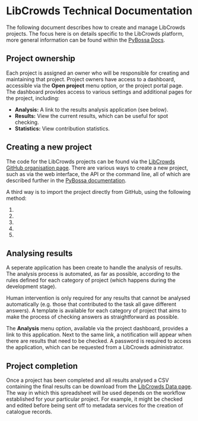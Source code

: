 # LibCrowds Technical Documentation

The following document describes how to create and manage LibCrowds projects.
The focus here is on details specific to the LibCrowds platform, more general
information can be found within the
[PyBossa Docs](http://docs.pybossa.com/en/latest/build_with_pybossa.html).


## Project ownership

Each project is assigned an owner who will be responsible for creating and
maintaining that project. Project owners have access to a dashboard, accessible
via the **Open project** menu option, or the project portal page. The
dashboard provides access to various settings and additional pages for the
project, including:

- **Analysis:** A link to the results analysis application (see below).
- **Results:** View the current results, which can be useful for spot checking.
- **Statistics:** View contribution statistics.


## Creating a new project

The code for the LibCrowds projects can be found via the
[LibCrowds GitHub organisation page](https://github.com/LibCrowds). There are
various ways to create a new project, such as via the web interface, the API
or the command line, all of which are described further in the
[PyBossa documentation](http://docs.pybossa.com/en/latest/user/overview.html).

A third way is to import the project directly from GitHub, using the following
method:

1.
2.
3.
4.
5.



## Analysing results

A seperate application has been create to handle the analysis of results. The
analysis process is automated, as far as possible, according to the rules
defined for each category of project (which happens during the development
stage).

Human intervention is only required for any results that cannot be analysed
automatically (e.g. those that contributed to the task all gave different answers).
A template is available for each category of project that aims to make the process
of checking answers as straightforward as possible.

The **Analysis** menu option, available via the project dashboard, provides a
link to this application. Next to the same link, a notification will appear when
there are results that need to be checked. A password is required to access the
application, which can be requested from a LibCrowds administrator.


## Project completion

Once a project has been completed and all results analysed a CSV containing the
final results can be download from the
[LibCrowds Data page](https://www.libcrowds.com/data). The way in which this
spreadsheet will be used depends on the workflow established for your particular
project. For example, it might be checked and edited before being sent off to
metadata services for the creation of catalogue records.
